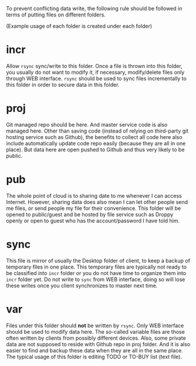 To prevent conflicting data write, the following rule should be followed
in terms of putting files on different folders.

(Example usage of each folder is created under each folder)

incr
====
Allow `rsync` sync/write to this folder. Once a file is thrown into this
folder, you usually do not want to modify it, if necessary, modify/delete
files only through WEB interface. `rsync` should be used to sync files
incrementally to this folder in order to secure data in this folder.

proj
====
Git managed repo should be here. And master service code is also managed
here. Other than saving code (instead of relying on third-party git hosting
service such as Github), the benefits to collect all code here also include
automatically update code repo easily (because they are all in one place).
But data here are open pushed to Github and thus very likely to be public.

pub
===
The whole point of cloud is to sharing date to me whenever I can access
Internet. However, sharing data does also mean I can let other people send
me files, or send people my file for their convenience. This folder will
be opened to public/guest and be hosted by file service such as Droppy openly
or open to guest who has the account/password I have told him.

sync
====
This file is mirror of usually the Desktop folder of client, to keep a backup
of temporary files in one place. This temporary files are typically not ready
to be classified into `incr` folder or you do not have time to organize them
into `incr` folder yet. Do not write to `sync` from WEB interface, doing so will
lose these writes once you client synchronizes to master next time.

var
===
Files under this folder should **not** be written by `rsync`. Only WEB interface
should be used to modify data here. The so-called variable files are those
often written by clients from possibly different devices. Also, some private
data are not supposed to reside with Github repo in proj folder. And it is also
easier to find and backup these data when they are all in the same place. The
typical usage of this folder is editing TODO or TO-BUY list (text file).
